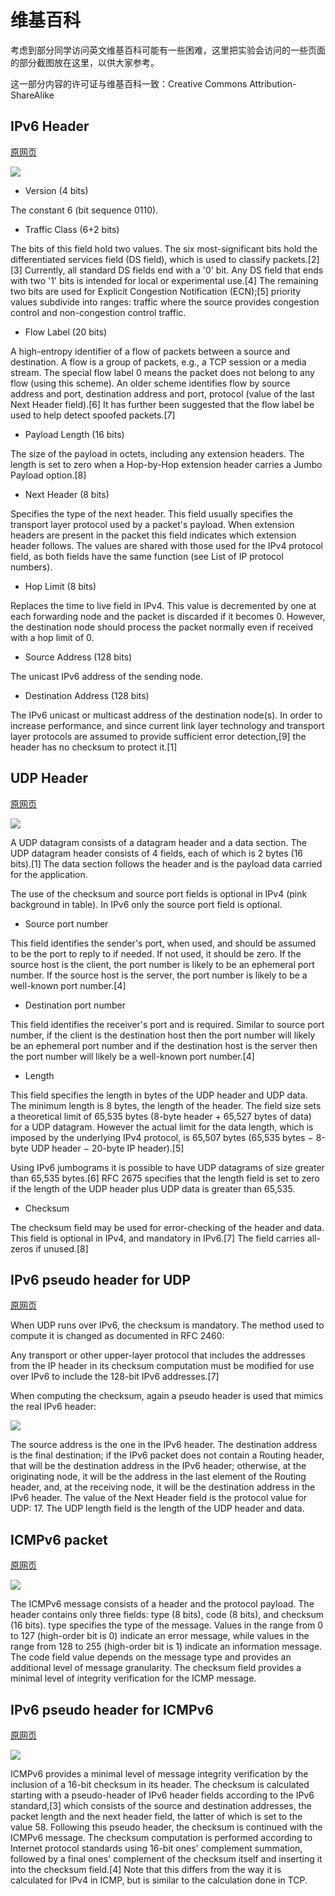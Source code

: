# 维基百科

考虑到部分同学访问英文维基百科可能有一些困难，这里把实验会访问的一些页面的部分截图放在这里，以供大家参考。

这一部分内容的许可证与维基百科一致：Creative Commons Attribution-ShareAlike

## IPv6 Header

[原网页](https://en.wikipedia.org/wiki/IPv6_packet)

![](img/ipv6_header.png)

- Version (4 bits)

The constant 6 (bit sequence 0110).

- Traffic Class (6+2 bits)

The bits of this field hold two values. The six most-significant bits hold the differentiated services field (DS field), which is used to classify packets.[2][3] Currently, all standard DS fields end with a '0' bit. Any DS field that ends with two '1' bits is intended for local or experimental use.[4]
The remaining two bits are used for Explicit Congestion Notification (ECN);[5] priority values subdivide into ranges: traffic where the source provides congestion control and non-congestion control traffic.

- Flow Label (20 bits)

A high-entropy identifier of a flow of packets between a source and destination. A flow is a group of packets, e.g., a TCP session or a media stream. The special flow label 0 means the packet does not belong to any flow (using this scheme). An older scheme identifies flow by source address and port, destination address and port, protocol (value of the last Next Header field).[6] It has further been suggested that the flow label be used to help detect spoofed packets.[7]

- Payload Length (16 bits)

The size of the payload in octets, including any extension headers. The length is set to zero when a Hop-by-Hop extension header carries a Jumbo Payload option.[8]

- Next Header (8 bits)

Specifies the type of the next header. This field usually specifies the transport layer protocol used by a packet's payload. When extension headers are present in the packet this field indicates which extension header follows. The values are shared with those used for the IPv4 protocol field, as both fields have the same function (see List of IP protocol numbers).

- Hop Limit (8 bits)

Replaces the time to live field in IPv4. This value is decremented by one at each forwarding node and the packet is discarded if it becomes 0. However, the destination node should process the packet normally even if received with a hop limit of 0.

- Source Address (128 bits)

The unicast IPv6 address of the sending node.

- Destination Address (128 bits)

The IPv6 unicast or multicast address of the destination node(s).
In order to increase performance, and since current link layer technology and transport layer protocols are assumed to provide sufficient error detection,[9] the header has no checksum to protect it.[1]

## UDP Header

[原网页](https://en.wikipedia.org/wiki/User_Datagram_Protocol)

![](img/udp_header.png)

A UDP datagram consists of a datagram header and a data section. The UDP datagram header consists of 4 fields, each of which is 2 bytes (16 bits).[1] The data section follows the header and is the payload data carried for the application.

The use of the checksum and source port fields is optional in IPv4 (pink background in table). In IPv6 only the source port field is optional.

- Source port number

This field identifies the sender's port, when used, and should be assumed to be the port to reply to if needed. If not used, it should be zero. If the source host is the client, the port number is likely to be an ephemeral port number. If the source host is the server, the port number is likely to be a well-known port number.[4]

- Destination port number

This field identifies the receiver's port and is required. Similar to source port number, if the client is the destination host then the port number will likely be an ephemeral port number and if the destination host is the server then the port number will likely be a well-known port number.[4]

- Length

This field specifies the length in bytes of the UDP header and UDP data. The minimum length is 8 bytes, the length of the header. The field size sets a theoretical limit of 65,535 bytes (8-byte header + 65,527 bytes of data) for a UDP datagram. However the actual limit for the data length, which is imposed by the underlying IPv4 protocol, is 65,507 bytes (65,535 bytes − 8-byte UDP header − 20-byte IP header).[5]

Using IPv6 jumbograms it is possible to have UDP datagrams of size greater than 65,535 bytes.[6] RFC 2675 specifies that the length field is set to zero if the length of the UDP header plus UDP data is greater than 65,535.

- Checksum

The checksum field may be used for error-checking of the header and data. This field is optional in IPv4, and mandatory in IPv6.[7] The field carries all-zeros if unused.[8]

## IPv6 pseudo header for UDP

[原网页](https://en.wikipedia.org/wiki/User_Datagram_Protocol)

When UDP runs over IPv6, the checksum is mandatory. The method used to compute it is changed as documented in RFC 2460:

Any transport or other upper-layer protocol that includes the addresses from the IP header in its checksum computation must be modified for use over IPv6 to include the 128-bit IPv6 addresses.[7]

When computing the checksum, again a pseudo header is used that mimics the real IPv6 header:

![](img/ipv6_pseudo_header_udp.png)

The source address is the one in the IPv6 header. The destination address is the final destination; if the IPv6 packet does not contain a Routing header, that will be the destination address in the IPv6 header; otherwise, at the originating node, it will be the address in the last element of the Routing header, and, at the receiving node, it will be the destination address in the IPv6 header. The value of the Next Header field is the protocol value for UDP: 17. The UDP length field is the length of the UDP header and data.

## ICMPv6 packet

[原网页](https://en.wikipedia.org/wiki/Internet_Control_Message_Protocol_for_IPv6)

![](img/icmpv6_packet.png)

The ICMPv6 message consists of a header and the protocol payload. The header contains only three fields: type (8 bits), code (8 bits), and checksum (16 bits). type specifies the type of the message. Values in the range from 0 to 127 (high-order bit is 0) indicate an error message, while values in the range from 128 to 255 (high-order bit is 1) indicate an information message. The code field value depends on the message type and provides an additional level of message granularity. The checksum field provides a minimal level of integrity verification for the ICMP message.

## IPv6 pseudo header for ICMPv6

[原网页](https://en.wikipedia.org/wiki/Internet_Control_Message_Protocol_for_IPv6)

![](img/ipv6_pseudo_header_icmpv6.png)

ICMPv6 provides a minimal level of message integrity verification by the inclusion of a 16-bit checksum in its header. The checksum is calculated starting with a pseudo-header of IPv6 header fields according to the IPv6 standard,[3] which consists of the source and destination addresses, the packet length and the next header field, the latter of which is set to the value 58. Following this pseudo header, the checksum is continued with the ICMPv6 message. The checksum computation is performed according to Internet protocol standards using 16-bit ones' complement summation, followed by a final ones' complement of the checksum itself and inserting it into the checksum field.[4] Note that this differs from the way it is calculated for IPv4 in ICMP, but is similar to the calculation done in TCP.
